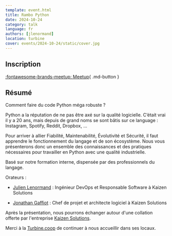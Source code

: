 ```yaml
---
template: event.html
title: Rambo Python
date: 2024-10-24
category: talk
language: fr
authors: [jlenormand]
location: turbine
cover: events/2024-10-24/static/cover.jpg
---
```


## Inscription

[:fontawesome-brands-meetup: Meetup](https://www.meetup.com/groupe-dutilisateurs-python-grenoble/events/303769164/){ .md-button }

## Résumé

Comment faire du code Python méga robuste ?

Python a la réputation de ne pas être axé sur la qualité logicielle. C’était vrai il y a 20 ans, mais depuis de grand noms se sont bâtis sur ce language : Instagram, Spotify, Reddit, Dropbox, …

Pour arriver à allier Fiabilité, Maintenabilité, Évolutivité et Sécurité, il faut apprendre le fonctionnement du langage et de son écosystème. Nous vous présenterons donc un ensemble des connaissances et des pratiques nécessaires pour travailler en Python avec une qualité industrielle.

Basé sur notre formation interne, dispensée par des professionnels du langage.

Orateurs :

- <a href="https://sessionize.com/lenormand-julien/">Julien Lenormand</a> : Ingénieur DevOps et Responsable Software à Kaizen Solutions

- <a href="https://www.linkedin.com/in/jonathan-gaffiot-30bb9988/">Jonathan Gaffiot</a> : Chef de projet et architecte logiciel à Kaizen Solutions

Après la présentation, nous pourrons échanger autour d'une collation offerte par l'entreprise <a href="https://kaizen-solutions.net/">Kaizen Solutions</a>.

Merci à la <a href="https://turbine.coop/">Turbine.coop</a> de continuer à nous accueillir dans ses locaux.